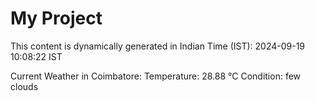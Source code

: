# My Project

This content is dynamically generated in Indian Time (IST): 2024-09-19 10:08:22 IST


Current Weather in Coimbatore:
Temperature: 28.88 °C
Condition: few clouds
